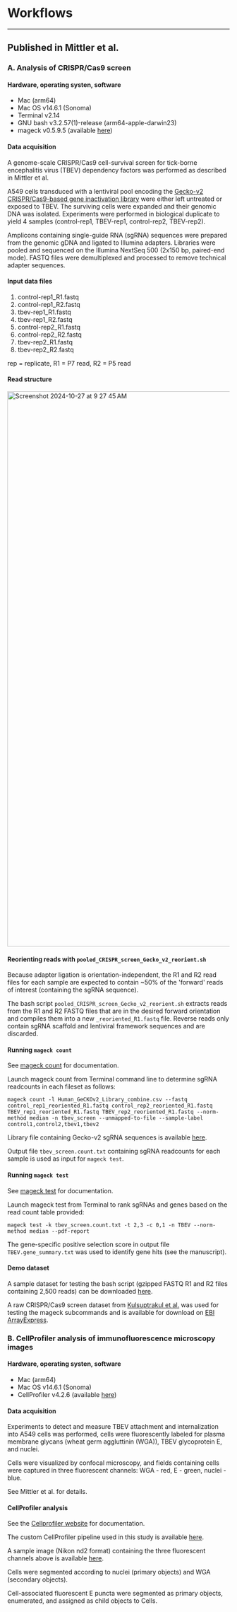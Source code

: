 # Workflows
---
## Published in Mittler et al.
### A. Analysis of CRISPR/Cas9 screen

#### Hardware, operating systen, software
- Mac (arm64)
- Mac OS v14.6.1 (Sonoma)
- Terminal v2.14
- GNU bash v3.2.57(1)-release (arm64-apple-darwin23)
- mageck v0.5.9.5 (available [here](https://sourceforge.net/p/mageck/wiki/Home/))
  
#### Data acquisition
A genome-scale CRISPR/Cas9 cell-survival screen for tick-borne encephalitis virus (TBEV) dependency factors was performed as described in Mittler et al.

A549 cells transduced with a lentiviral pool encoding the [Gecko-v2 CRISPR/Cas9-based gene inactivation library](https://www.addgene.org/pooled-library/zhang-human-gecko-v2/) were either left untreated or exposed to TBEV. The surviving cells were expanded and their genomic DNA was isolated. Experiments were performed in biological duplicate to yield 4 samples (control-rep1, TBEV-rep1, control-rep2, TBEV-rep2). 

Amplicons containing single-guide RNA (sgRNA) sequences were prepared from the genomic gDNA and ligated to Illumina adapters. Libraries were pooled and sequenced on the Illumina NextSeq 500 (2x150 bp, paired-end mode). FASTQ files were demultiplexed and processed to remove technical adapter sequences.

#### Input data files
1. control-rep1_R1.fastq
2. control-rep1_R2.fastq
3. tbev-rep1_R1.fastq
4. tbev-rep1_R2.fastq
5. control-rep2_R1.fastq
6. control-rep2_R2.fastq
7. tbev-rep2_R1.fastq
8. tbev-rep2_R2.fastq

rep = replicate, 
R1 = P7 read, 
R2 = P5 read

#### Read structure
<img width="1256" alt="Screenshot 2024-10-27 at 9 27 45 AM" src="https://github.com/user-attachments/assets/a3114525-5088-4117-8189-991ae055bf35">

#### Reorienting reads with `pooled_CRISPR_screen_Gecko_v2_reorient.sh`
Because adapter ligation is orientation-independent, the R1 and R2 read files for each sample are expected to contain ~50% of the 'forward' reads of interest (containing the sgRNA sequence). 

The bash script `pooled_CRISPR_screen_Gecko_v2_reorient.sh` extracts reads from the R1 and R2 FASTQ files that are in the desired forward orientation and compiles them into a new `_reoriented_R1.fastq` file. Reverse reads only contain sgRNA scaffold and lentiviral framework sequences and are discarded.

#### Running `mageck count`

See [mageck count](https://sourceforge.net/p/mageck/wiki/usage/#count) for documentation. 

Launch mageck count from Terminal command line to determine sgRNA readcounts in each fileset as follows:

`mageck count -l Human_GeCKOv2_Library_combine.csv --fastq control_rep1_reoriented_R1.fastq control_rep2_reoriented_R1.fastq TBEV_rep1_reoriented_R1.fastq TBEV_rep2_reoriented_R1.fastq --norm-method median -n tbev_screen --unmapped-to-file --sample-label control1,control2,tbev1,tbev2`

Library file containing Gecko-v2 sgRNA sequences is available [here](https://github.com/chandranlab/mittler_2024/blob/main/Human_GeCKOv2_Library_combine.csv).

Output file `tbev_screen.count.txt` containing sgRNA readcounts for each sample is used as input for `mageck test`.

#### Running `mageck test`
See [mageck test](https://sourceforge.net/p/mageck/wiki/usage/#test) for documentation. 

Launch mageck test from Terminal to rank sgRNAs and genes based on the read count table provided:

`mageck test -k tbev_screen.count.txt -t 2,3 -c 0,1 -n TBEV --norm-method median --pdf-report`

The gene-specific positive selection score in output file `TBEV.gene_summary.txt` was used to identify gene hits (see the manuscript).

#### Demo dataset

A sample dataset for testing the bash script (gzipped FASTQ R1 and R2 files containing 2,500 reads) can be downloaded [here](https://github.com/chandranlab/mittler_2024/tree/main/demo_fastq_files).

A raw CRISPR/Cas9 screen dataset from [Kulsuptrakul et al.](https://doi.org/10.1016/j.celrep.2021.108859) was used for testing the mageck subcommands and is available for download on [EBI ArrayExpress](https://www.ebi.ac.uk/biostudies/arrayexpress/studies/E-MTAB-8646). 

### B. CellProfiler analysis of immunofluorescence microscopy images

#### Hardware, operating systen, software
- Mac (arm64)
- Mac OS v14.6.1 (Sonoma)
- CellProfiler v4.2.6 (available [here](https://cellprofiler.org/))

#### Data acquisition
Experiments to detect and measure TBEV attachment and internalization into A549 cells was performed, cells were fluorescently labeled for plasma membrane glycans (wheat germ aggluttinin (WGA)), TBEV glycoprotein E, and nuclei. 

Cells were visualized by confocal microscopy, and fields containing cells were captured in three fluorescent channels: WGA - red, E - green, nuclei - blue. 

See Mittler et al. for details.

#### CellProfiler analysis

See the [Cellprofiler website](https://cellprofiler.org/) for documentation.

The custom CellProfiler pipeline used in this study is available [here](https://github.com/chandranlab/mittler_2024/blob/main/cell_fluorescent_puncta_count.cpproj).

A sample image (Nikon nd2 format) containing the three fluorescent channels above is available [here](https://github.com/chandranlab/mittler_2024/blob/main/sample_image.nd2).

Cells were segmented according to nuclei (primary objects) and WGA (secondary objects).

Cell-associated fluorescent E puncta were segmented as primary objects, enumerated, and assigned as child objects to Cells.



